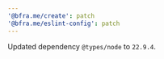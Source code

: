 ```yaml
---
'@bfra.me/create': patch
'@bfra.me/eslint-config': patch
---
```


Updated dependency `@types/node` to `22.9.4`.
